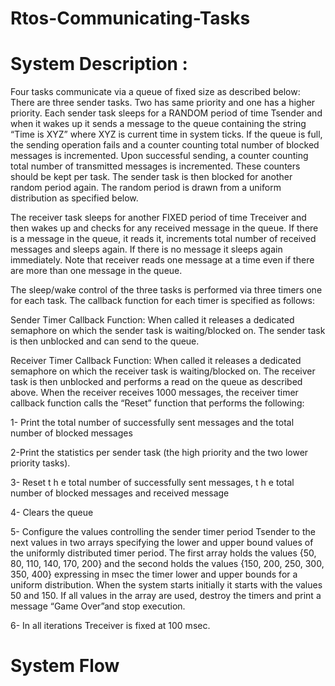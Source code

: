 # Rtos-Communicating-Tasks
# System Description :      
Four tasks communicate via a queue of fixed size as described below:
There are three sender tasks. Two has same priority and one has a higher priority. Each sender task sleeps for a RANDOM period of time Tsender and when it wakes up it sends a message to the queue containing
the string “Time is XYZ” where XYZ is current time in system ticks. If the queue is full, the sending operation fails and a counter counting total number of blocked messages is incremented. Upon successful
sending, a counter counting total number of transmitted messages is incremented. These counters should be kept per task. The sender task is then blocked for another random period again. The random period is drawn
from a uniform distribution as specified below.     


The receiver task sleeps for another FIXED period of time Treceiver and then wakes up and checks for any
received message in the queue. If there is a message in the queue, it reads it, increments total number of received messages and sleeps again. If there is no message it sleeps again immediately. Note that receiver
reads one message at a time even if there are more than one message in the queue.    

The sleep/wake control of the three tasks is performed via three timers one for each task. The callback
function for each timer is specified as follows:     

Sender Timer Callback Function: When called it releases a dedicated semaphore on which the sender task is
waiting/blocked on. The sender task is then unblocked and can send to the queue.     

Receiver Timer Callback Function: When called it releases a dedicated semaphore on which the receiver task
is waiting/blocked on. The receiver task is then unblocked and performs a read on the queue as described
above. When the receiver receives 1000 messages, the receiver timer callback function calls the “Reset”
function that performs the following:     

1- Print the total number of successfully sent messages and the total number of blocked messages

2-Print the statistics per sender task (the high priority and the two lower priority tasks).

3- Reset t h e total number of successfully sent messages, t h e total number of blocked messages and received message

4- Clears the queue

5- Configure the values controlling the sender timer period Tsender to the next values in two arrays specifying the lower and upper bound values of the uniformly distributed timer period. The first array holds the values {50, 80, 110, 140, 170, 200} and the second holds the values {150, 200, 250, 300, 350, 400} expressing in msec the timer lower and upper bounds for a uniform distribution. When the system starts initially it starts with the values 50 and 150. If all values in the array are used, destroy the timers and print a message “Game Over”and stop execution.

6- In all iterations Treceiver is fixed at 100 msec.   


# System Flow     

